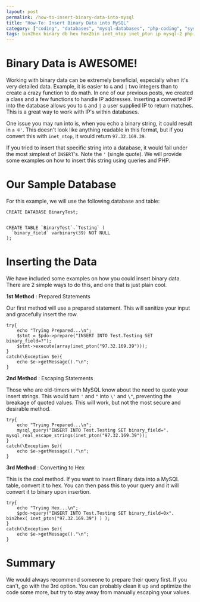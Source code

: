 ```yaml
---
layout: post
permalink: /how-to-insert-binary-data-into-mysql
title: "How-To: Insert Binary Data into MySQL"
category: ["coding", "databases", "mysql-databases", "php-coding", "system-administration"]
tags: bin2hex binary db hex hex2bin inet_ntop inet_pton ip mysql-2 php-2
---
```

# Binary Data is AWESOME!

Working with binary data can be extremely beneficial, especially when it's very detailed data. Example, it is easier to `&` and `|` two integers than to create a crazy function to do math. In one of our previous posts, we created a class and a few functions to handle IP addresses. Inserting a converted IP into the database allows you to `&` and `|` a user supplied IP to return matches. This is a great way to work with IP's within databases.

One issue you may run into is, when you echo a binary string, it could result in `a ©'`. This doesn't look like anything readable in this format, but if you convert this with `inet_ntop`, it would return `97.32.169.39`.

If you tried to insert that specific string into a database, it would fail under the most simplest of `INSERT`'s. Note the `'` (single quote). We will provide some examples on how to insert this string using queries and PHP.

# Our Sample Database

For this example, we will use the following database and table:

    CREATE DATABASE BinaryTest;
    
    
    CREATE TABLE `BinaryTest`.`Testing` (
      `binary_field` varbinary(39) NOT NULL
    );

# Inserting the Data

We have included some examples on how you could insert binary data. There are 2 simple ways to do this, and one that is just plain cool.

**1st Method** : Prepared Statements

Our first method will use a prepared statement. This will sanitize your input and gracefully insert the row.

    try{
        echo "Trying Prepared...\n";
        $stmt = $pdo->prepare("INSERT INTO Test.Testing SET binary_field=?");
        $stmt->execute(array(inet_pton("97.32.169.39")));
    }
    catch(\Exception $e){
        echo $e->getMessage()."\n";
    }

**2nd Method** : Escaping Statements

Those who are old-timers with MySQL know about the need to quote your insert strings. This would turn `'` and `"` into `\'` and `\"`, preventing the breakage of quoted values. This will work, but not the most secure and desirable method.

    try{
        echo "Trying Prepared...\n";        
        mysql_query("INSERT INTO Test.Testing SET binary_field=". mysql_real_escape_strings(inet_pton("97.32.169.39"));
    }
    catch(\Exception $e){
        echo $e->getMessage()."\n";
    }

**3rd Method** : Converting to Hex

This is the cool method. If you want to insert Binary data into a MySQL table, convert it to hex. You can then pass this to your query and it will convert it to binary upon insertion.

    try{
        echo "Trying Hex...\n";
        $pdo->query("INSERT INTO Test.Testing SET binary_field=0x". bin2hex( inet_pton("97.32.169.39") ) );
    }
    catch(\Exception $e){
        echo $e->getMessage()."\n";
    }

# Summary

We would always recommend someone to prepare their query first. If you can't, go with the 3rd option. You can probably clean it up and optimize the code some more, but try to stay away from manually escaping your values.


